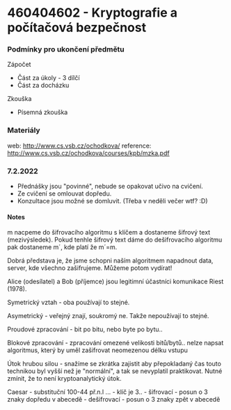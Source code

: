 # 460404602 - Kryptografie a počítačová bezpečnost

### Podmínky pro ukončení předmětu

Zápočet

- Část za úkoly - 3 dílčí
- Část za docházku

Zkouška

- Písemná zkouška

### Materiály

web: http://www.cs.vsb.cz/ochodkova/
reference: http://www.cs.vsb.cz/ochodkova/courses/kpb/mzka.pdf

### 7.2.2022

- Přednášky jsou "povinné", nebude se opakovat učivo na cvičení.
- Ze cvičení se omlouvat dopředu.
- Konzultace jsou možné se domluvit. (Třeba v neděli večer wtf? :D)

#### Notes

m nacpeme do šifrovacího algoritmu s klíčem a dostaneme šifrový text (mezivýsledek).
Pokud tenhle šifrový text dáme do dešifrovacího algoritmu pak dostaneme m´, kde platí že m´=m.

Dobrá představa je, že jsme schopni naším algoritmem napadnout data, server, kde všechno zašifrujeme. Můžeme potom vydírat!

Alice (odesílatel) a Bob (příjemce) jsou legitimní účastníci komunikace Riest (1978).

Symetrický vztah - oba používají to stejné.

Asymetrický - veřejný znají, soukromý ne. Takže nepoužívají to stejné.

Proudové zpracování - bit po bitu, nebo byte po bytu.. 

Blokové zpracování - zpracování omezené velikosti bitů/bytů.. nelze napsat algoritmus, který by uměl 
zašifrovat neomezenou délku vstupu

Útok hrubou silou - snažíme se zkrátka zajistit aby přepokladaný čas touto technikou byl vyšší než je "normální", a tak se nevyplatil praktikovat. Nutné zmínit, že to není kryptoanalytický útok.

Caesar - substituční 100-44 př.n.l ... 
    - klíč je 3..
    - šifrovací - posun o 3 znaky dopředu v abecedě 
    - dešifrovací - posun o 3 znaky zpět v abecedě 










